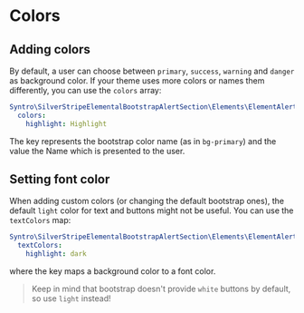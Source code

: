 # Colors

## Adding colors
By default, a user can choose between `primary`, `success`, `warning` and `danger`
as background color. If your theme uses more colors or names them differently,
you can use the `colors` array:

```yaml
Syntro\SilverStripeElementalBootstrapAlertSection\Elements\ElementAlertSection:
  colors:
    highlight: Highlight
```

The key represents the bootstrap color name (as in `bg-primary`) and the value
the Name which is presented to the user.

## Setting font color
When adding custom colors (or changing the default bootstrap ones), the default
`light` color for text and buttons might not be useful. You can use the `textColors`
map:
```yaml
Syntro\SilverStripeElementalBootstrapAlertSection\Elements\ElementAlertSection:
  textColors:
    highlight: dark
```
where the key maps a background color to a font color.
> Keep in mind that bootstrap doesn't provide `white` buttons by default, so use `light` instead!
